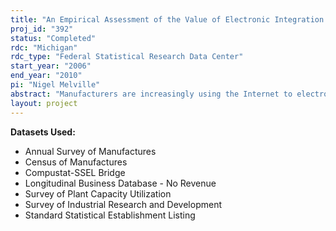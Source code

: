 ```yaml
---
title: "An Empirical Assessment of the Value of Electronic Integration in the Manufacturing Sector"
proj_id: "392"
status: "Completed"
rdc: "Michigan"
rdc_type: "Federal Statistical Research Data Center"
start_year: "2006"
end_year: "2010"
pi: "Nigel Melville"
abstract: "Manufacturers are increasingly using the Internet to electronically integrate their business processes internally and across their network of trading partners. However, due to a lack of available data sources, information about the adoption and economic impact of Internet business practices is limited. The proposed study seeks to address this shortcoming by analyzing a dataset containing 39 measures of computer net-work use within U.S. manufacturing plants collected within the Computer Network Use Supplement (CNUS) to the Annual Survey of Manufacturers (ASM).  Additional datasets employed provide data on plant characteristics and efficiency for a period of multiple years prior to and beyond the CNUS year (1999), including the Census of Manufactures and the Survey of Plant Capacity Utilization. The sample of establishments responding to the CNUS accounts for roughly 50 percent of all manufacturing employment and salaries and 95 per-cent of online manufacturing cost of materials, with substantial variation in response rate by geography and plant size. Given that there may be systematic differences between respondents and nonrespondents, three approaches will be used to examine nonresponse bias. First, known differences in the samples (ASM characteristics such as value of shipments and employees) will be examined. For example, if CNUS respondents tend to be from plants that are on average 10 percent larger, I can estimate the nonresponse bias by estimating the impact of a 10 percent change in plant size on CNUS variables. Second, I will compare measures from an independent survey with those of the CNUS survey. Third, I will compare the response rate to an ASM question on the value of e-shipments as a percentage of all shipments with measures collected within the CNUS, as well as the profile of responding plants to the ASM question versus the CNUS question. Regarding parameter estimates, innovation variables will be computed using the 39 dichotomous items available from the CNUS."
layout: project
---
```


**Datasets Used:**

  - Annual Survey of Manufactures 
  - Census of Manufactures 
  - Compustat-SSEL Bridge 
  - Longitudinal Business Database - No Revenue 
  - Survey of Plant Capacity Utilization 
  - Survey of Industrial Research and Development 
  - Standard Statistical Establishment Listing 

